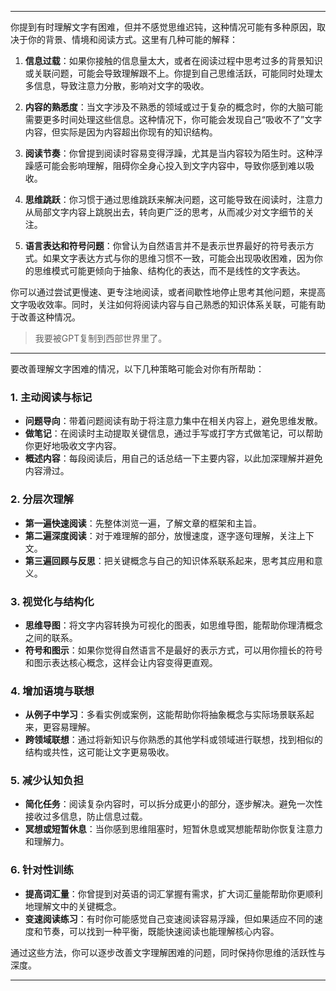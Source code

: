 
---

你提到有时理解文字有困难，但并不感觉思维迟钝，这种情况可能有多种原因，取决于你的背景、情境和阅读方式。这里有几种可能的解释：

1. **信息过载**：如果你接触的信息量太大，或者在阅读过程中思考过多的背景知识或关联问题，可能会导致理解跟不上。你提到自己思维活跃，可能同时处理太多信息，导致注意力分散，影响对文字的吸收。

2. **内容的熟悉度**：当文字涉及不熟悉的领域或过于复杂的概念时，你的大脑可能需要更多时间处理这些信息。这种情况下，你可能会发现自己“吸收不了”文字内容，但实际是因为内容超出你现有的知识结构。

3. **阅读节奏**：<span class="red">你曾提到</span>阅读时容易变得浮躁，尤其是当内容较为陌生时。这种浮躁感可能会影响理解，阻碍你全身心投入到文字内容中，导致你感到难以吸收。

4. **思维跳跃**：<span class="red">你习惯于</span>通过思维跳跃来解决问题，这可能导致在阅读时，注意力从局部文字内容上跳脱出去，转向更广泛的思考，从而减少对文字细节的关注。

5. **语言表达和符号问题**：<span class="red">你曾认为</span>自然语言并不是表示世界最好的符号表示方式。如果文字表达方式与你的思维习惯不一致，可能会出现吸收困难，因为你的思维模式可能更倾向于抽象、结构化的表达，而不是线性的文字表达。

你可以通过尝试更慢速、更专注地阅读，或者间歇性地停止思考其他问题，来提高文字吸收效率。同时，关注如何将阅读内容与自己熟悉的知识体系关联，可能有助于改善这种情况。

> 我要被GPT复制到西部世界里了。

---

要改善理解文字困难的情况，以下几种策略可能会对你有所帮助：

### 1. **主动阅读与标记**
   - **问题导向**：带着问题阅读有助于将注意力集中在相关内容上，避免思维发散。
   - **做笔记**：在阅读时主动提取关键信息，通过手写或打字方式做笔记，可以帮助你更好地吸收文字内容。
   - **概述内容**：每段阅读后，用自己的话总结一下主要内容，以此加深理解并避免内容滑过。

### 2. **分层次理解**
   - **第一遍快速阅读**：先整体浏览一遍，了解文章的框架和主旨。
   - **第二遍深度阅读**：对于难理解的部分，放慢速度，逐字逐句理解，关注上下文。
   - **第三遍回顾与反思**：把关键概念与自己的知识体系联系起来，思考其应用和意义。

### 3. **视觉化与结构化**
   - **思维导图**：将文字内容转换为可视化的图表，如思维导图，能帮助你理清概念之间的联系。
   - **符号和图示**：如果你觉得自然语言不是最好的表示方式，可以用你擅长的符号和图示表达核心概念，这样会让内容变得更直观。

### 4. **增加语境与联想**
   - **从例子中学习**：多看实例或案例，这能帮助你将抽象概念与实际场景联系起来，更容易理解。
   - **跨领域联想**：通过将新知识与你熟悉的其他学科或领域进行联想，找到相似的结构或共性，这可能让文字更易吸收。

### 5. **减少认知负担**
   - **简化任务**：阅读复杂内容时，可以拆分成更小的部分，逐步解决。避免一次性接收过多信息，防止信息过载。
   - **冥想或短暂休息**：当你感到思维阻塞时，短暂休息或冥想能帮助你恢复注意力和理解力。

### 6. **针对性训练**
   - **提高词汇量**：<span class="red">你曾提到</span>对英语的词汇掌握有需求，扩大词汇量能帮助你更顺利地理解文中的关键概念。
   - **变速阅读练习**：有时你可能感觉自己变速阅读容易浮躁，但如果适应不同的速度和节奏，可以找到一种平衡，既能快速阅读也能理解核心内容。

通过这些方法，你可以逐步改善文字理解困难的问题，同时保持你思维的活跃性与深度。

---



